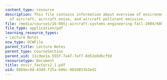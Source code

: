 ```yaml
---
content_type: resource
description: This file contains information about overview of environmental effects
  of aircraft, aircraft noise, and aircraft pollutant emission.
file: /media/courses/16-885j-aircraft-systems-engineering-fall-2004/60b9ec8d434df25ab86c965d853b3ed2_envir_factors2_1.pdf
file_type: application/pdf
learning_resource_types:
- Lecture Notes
ocw_type: OCWFile
parent_title: Lecture Notes
parent_type: CourseSection
parent_uid: 11cdee1a-555f-7a47-7af7-8d52e8dbcf9d
resourcetype: Document
title: envir_factors2_1.pdf
uid: 60b9ec8d-434d-f25a-b86c-965d853b3ed2
---
```

